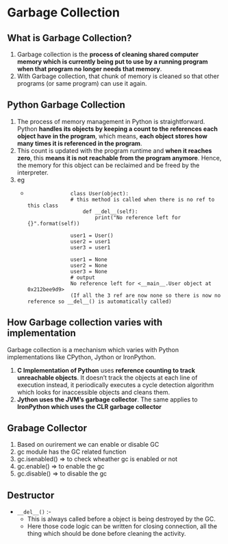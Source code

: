 # Garbage Collection
## What is Garbage Collection?
1. Garbage collection is the **process of cleaning shared computer memory which is currently being put to use by a running program when that program no longer needs that memory**. 
2. With Garbage collection, that chunk of memory is cleaned so that other programs (or same program) can use it again.

## Python Garbage Collection
1. The process of memory management in Python is straightforward. Python **handles its objects by keeping a count to the references each object have in the program**, which means, **each object stores how many times it is referenced in the program**. 
2. This count is updated with the program runtime and **when it reaches zero**, this **means it is not reachable from the program anymore**. Hence, the memory for this object can be reclaimed and be freed by the interpreter.
3. eg
    -                   class User(object):
                        # this method is called when there is no ref to this class
                            def __del__(self):
                                print("No reference left for {}".format(self))

                        user1 = User()
                        user2 = user1
                        user3 = user1

                        user1 = None
                        user2 = None
                        user3 = None
                        # output
                        No reference left for <__main__.User object at 0x212bee9d9>
                        (If all the 3 ref are now none so there is now no reference so __del__() is automatically called)

## How Garbage collection varies with implementation
Garbage collection is a mechanism which varies with Python implementations like CPython, Jython or IronPython.
1. **C Implementation of Python** uses **reference counting to track unreachable objects**. It doesn’t track the objects at each line of execution instead, it periodically executes a cycle detection algorithm which looks for inaccessible objects and cleans them.
2. **Jython uses the JVM’s garbage collector**. The same applies to **IronPython which uses the CLR garbage collector**

## Grabage Collector
1. Based on ourirement we can enable or disable GC
2. gc module has the GC related function
3. gc.isenabled()   => to check wheather gc is enabled or not
4. gc.enable()      => to enable the gc
5. gc.disable()     => to disable the gc

## Destructor
- `__del__()`   :-
    - This is always called before a object is being destroyed by the GC.
    - Here those code logic can be written for closing connection, all the thing which should be done before cleaning the activity.
